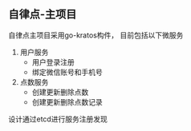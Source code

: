 ## 自律点-主项目

自律点主项目采用go-kratos构件， 目前包括以下微服务
1. 用户服务
   - 用户登录注册
   - 绑定微信账号和手机号
2. 点数服务
    - 创建更新删除点数
    - 创建更新删除点数记录

设计通过etcd进行服务注册发现